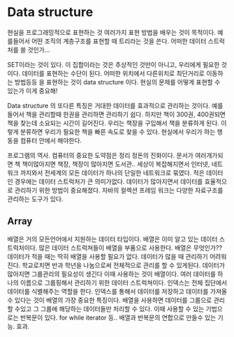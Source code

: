 # Data structure

현실을 프로그래밍적으로 표현하는 것
여러가지 표현 방법을 배우는 것이 목적이다.
예를들어서 어떤 조직의 계층구조를 표현할 때 트리라는 것을 쓴다.
어떠한 데이터 스트럭처를 쓸 것인가...

SET이라는 것이 있다. 이 집합이라는 것은 추상적인 것만이 아니고, 우리에게 필요한 것이다. 데이터를 표현하는 수단이 된다. 어떠한 위치에서 다른위치로 최단거리로 이동하는 방법등등 을 표현하는 것이 data structure 이다. 현실의 문제를 어떻게 표현할 수 있는가 이게 중요해!

Data structure 의 또다른 특징은 거대한 데이터를 효과적으로 관리하는 것이다. 예를 들어서 책을 관리할때 한권을 관리하면 관리하기 쉽다. 하지만 책이 300권, 400권되면 책을 찾는데 소요되는 시간이 길어진다.
우리는 책장을 구입해서 책을 분류하게 된다. 이렇게 분류하면 우리가 필요한 책을 빠른 속도로 찾을 수 있다. 현실에서 우리가 하는 행동을 컴퓨터 안에서 해야한다.

프로그램의 역사. 컴퓨터의 중요한 도약점은 정리 정돈의 진화이다. 문서가 여러개가되면 책 책이많아지면 책장, 책장이 많아지면 도서관.. 세상이 복잡해지면서 인터넷, 네트워크 까지와서 전세계의 모든 데이터가 하나의 단일한 네트워크로 묶였다. 적은 데이터인 경우에는 데이터 스트럭처가 큰 의미가없다. 데이터가 많아지면서 데이터를 효율적으로 관리하기 위한 방법이 중요해졌다.
자바의 컬렉션 프레임 워크는 다양한 자료구조를 관리하는 도구가 있다.

## Array

배열은 거의 모든언어에서 지원하는 데이터 타입이다. 배열은 이미 알고 있는 데이터 스트럭처이다. 많은 데이터 스트럭쳐들이 배열을 부품으로 사용한다.
배열은 무엇인가??
데이터가 적을 때는 딱히 배열을 사용할 필요가 없다.
데이터가 많을 때 관리하기 어려워진다. 학교로치면 반과 학년을 나눔으로써 전체적으로 관리를 할 수 있게된다.
데이터가 많아지면 그룹관리의 필요성이 생긴다 이때 사용하는 것이 배열이다. 여러 데이터를 하나의 이름으로 그룹핑해서 관리하기 위한 데이터 스트럭쳐이다.
인덱스는 전체 집단에서 데이터를 식별해주는 역할을 한다. 인덱스를 통해서 데이터를 저장하고 데이터를 가져올수 있다는 것이 배열의 가장 중요한 특징이다. 배열을 사용하면 데이터를 그룹으로 관리할 수있고 그 그룹에 해당하는 데이터들만 처리할 수 있다. 이때 사용할 수 있는 기법으로는 반복문이 있다. for while iterator 등..
배열과 반복문의 연합으로 만들수 있는 기능. 효과.
